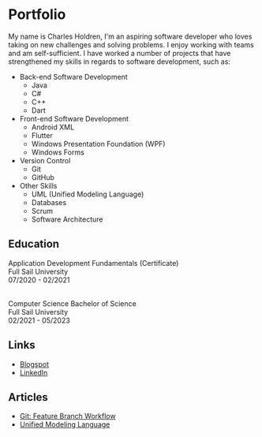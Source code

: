 

# Portfolio

My name is Charles Holdren, I'm an aspiring software developer who loves taking on new challenges and solving problems. I enjoy working with teams and am self-sufficient. I have worked a number of projects that have strengthened my skills in regards to software development, such as:

* Back-end Software Development
  * Java
  * C#
  * C++
  * Dart
* Front-end Software Development
  * Android XML
  * Flutter
  * Windows Presentation Foundation (WPF)
  * Windows Forms
* Version Control
  * Git
  * GitHub
* Other Skills
  * UML (Unified Modeling Language)
  * Databases
  * Scrum
  * Software Architecture

## Education
Application Development Fundamentals (Certificate)<br>
Full Sail University<br>
07/2020 - 02/2021<br><br>


Computer Science Bachelor of Science<br>
Full Sail University<br>
02/2021 - 05/2023<br>

## Links
- [Blogspot](https://cfholdren.blogspot.com/)
- [LinkedIn](https://www.linkedin.com/in/charlesholdrenii/)

## Articles

- [Git: Feature Branch Workflow](https://holdrencharles-fs.github.io/Portfolio/docs/Holdren-Charles-Feature-Branch-Workflow)
- [Unified Modeling Language](https://holdrencharles-fs.github.io/Portfolio/docs/Unified%20Modeling%20Language/HoldrenCharles-UnifiedModelingLanguage)


